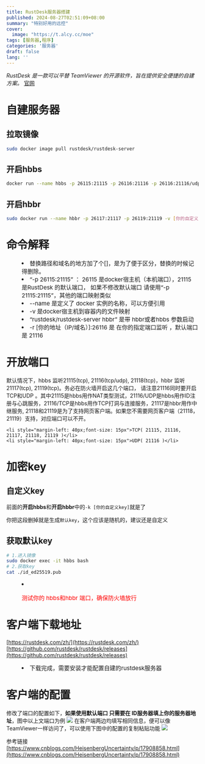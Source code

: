 ```yaml
---
title: RustDesk服务器搭建
published: 2024-08-27T02:51:09+08:00
summary: "特别好用的远控"
cover:
  image: "https://t.alcy.cc/moe"
tags: [服务器,程序]
categories: '服务器'
draft: false 
lang: ''
---
```

<i>RustDesk 是一款可以平替 TeamViewer 的开源软件，旨在提供安全便捷的自建方案。</i>
[官网](rustdesk.com)

# 自建服务器
## 拉取镜像
``` bash
sudo docker image pull rustdesk/rustdesk-server
```
## 开启hbbs
``` bash
docker run --name hbbs -p 26115:21115 -p 26116:21116 -p 26116:21116/udp -p 26118:21118 -v [你的自定义地址/hbbs]:/root -td rustdesk/rustdesk-server hbbs -r [你的地址（IP/域名）]:26116 -k [你的自定义key]
```
## 开启hbbr
``` bash
sudo docker run --name hbbr -p 26117:21117 -p 26119:21119 -v [你的自定义地址/hbbr]:/root -td rustdesk/rustdesk-server hbbr -k [你的自定义key]
```
# 命令解释
<li style="margin-left: 40px;font-size: 15px">替换路径和域名的地方加了个[]，是为了便于区分，替换的时候记得删除。</li>
<li style="margin-left: 40px;font-size: 15px">“-p 26115:21115” ： 26115 是docker宿主机（本机端口），21115 是RustDesk 的默认端口， 如果不修改默认端口 请使用“-p 21115:21115”，其他的端口映射类似</li>
<li style="margin-left: 40px;font-size: 15px">--name 是定义了 docker 实例的名称，可以方便引用</li>
<li style="margin-left: 40px;font-size: 15px">-v 是docker宿主机到容器内的文件映射</li>
<li style="margin-left: 40px;font-size: 15px">“rustdesk/rustdesk-server hbbr” 是带 hbbr或者hbbs 参数启动</li>
<li style="margin-left: 40px;font-size: 15px">-r [你的地址（IP/域名）]:26116  是 在你的指定端口监听 ，默认端口是 21116 </li>

# 开放端口
默认情况下，hbbs 监听21115(tcp), 21116(tcp/udp), 21118(tcp)，hbbr 监听21117(tcp), 21119(tcp)。务必在防火墙开启这几个端口， 请注意21116同时要开启TCP和UDP 。其中21115是hbbs用作NAT类型测试，21116/UDP是hbbs用作ID注册与心跳服务，21116/TCP是hbbs用作TCP打洞与连接服务，21117是hbbr用作中继服务, 21118和21119是为了支持网页客户端。如果您不需要网页客户端（21118，21119）支持，对应端口可以不开。

    <li style="margin-left: 40px;font-size: 15px">TCP( 21115, 21116, 21117, 21118, 21119 )</li>
    <li style="margin-left: 40px;font-size: 15px">UDP( 21116 )</li>
# 加密key
## 自定义key
前面的<b>开启hbbs</b>和<b>开启hbbr</b>中的`-k [你的自定义key]`就是了

你把这段删掉就是生成`默认key`，这个应该是随机的，建议还是自定义

## 获取默认key
``` bash
# 1.进入镜像
sudo docker exec -it hbbs bash 
# 2.获取key
cat ./id_ed25519.pub 
```

<li style="margin-left: 40px;font-size: 15px"><p style="color: #FF0000;">测试你的 hbbs和hbbr 端口，确保防火墙放行</p></li>

# 客户端下载地址
[https://rustdesk.com/zh/](https://rustdesk.com/zh/)
[https://github.com/rustdesk/rustdesk/releases](https://github.com/rustdesk/rustdesk/releases)
  <li style="margin-left: 40px;font-size: 15px">下载完成，需要安装才能配置自建的rustdesk服务器</li>
# 客户端的配置
修改了端口的配置如下，<b>如果使用默认端口 只需要在 ID服务器填上你的服务器地址</b>，图中以上文端口为例
![](rustdesk1.png)
在客户端两边均填写相同信息，便可以像TeamViewer一样访问了，可以使用下图中的配置的复制粘贴功能
![](rustdesk2.png)

参考链接[https://www.cnblogs.com/HeisenbergUncertainty/p/17908858.html](https://www.cnblogs.com/HeisenbergUncertainty/p/17908858.html)
